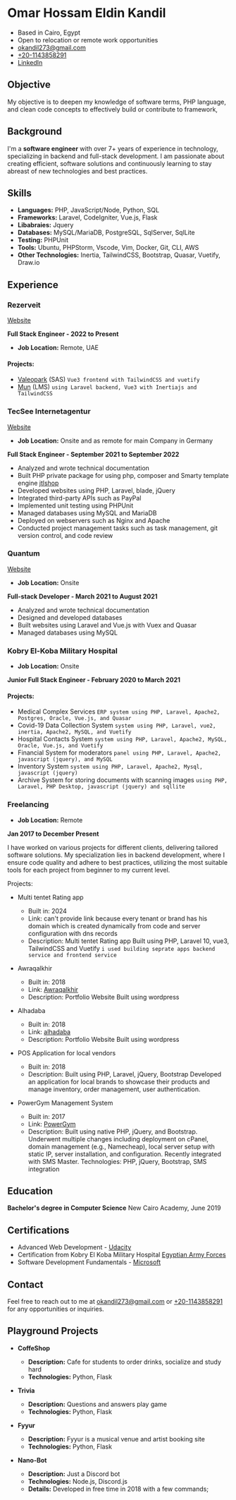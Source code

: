 # Omar Hossam Eldin Kandil

* Based in Cairo, Egypt
* Open to relocation or remote work opportunities
* [okandil273@gmail.com](mailto:okandil273@gmail.com)
* [+20-1143858291](tel:+20-1143858291)
* [LinkedIn](https://www.linkedin.com/in/omar-hossam-eldin-kandil/)

## Objective

My objective is to deepen my knowledge of software terms, PHP language, and clean code concepts to effectively build or contribute to framework,

## Background

I'm a **software engineer** with over 7+ years of experience in technology, specializing in backend and full-stack development. 
I am passionate about creating efficient, software solutions and continuously learning to stay abreast of new technologies and best practices.

## Skills

* **Languages:** PHP, JavaScript/Node, Python, SQL
* **Frameworks:** Laravel, CodeIgniter, Vue.js, Flask
* **Libabraies:** Jquery
* **Databases:** MySQL/MariaDB, PostgreSQL, SqlServer, SqlLite
* **Testing:** PHPUnit
* **Tools:** Ubuntu, PHPStorm, Vscode, Vim, Docker, Git, CLI, AWS
* **Other Technologies:** Inertia, TailwindCSS, Bootstrap, Quasar, Vuetify, Draw.io

## Experience

### Rezerveit

[Website](https://rezerveit.com/)

**Full Stack Engineer - 2022 to Present**

* **Job Location:** Remote, UAE
  
#### Projects:

* [Valeopark](https://system.valeopark.com/) (SAS) `Vue3 frontend with TailwindCSS and vuetify`
* [Mun](https://lms.muninc.com/) (LMS) `using Laravel backend, Vue3 with Inertiajs and TailwindCSS`

### TecSee Internetagentur

[Website](https://tecsee.de/)

* **Job Location:** Onsite and as remote for main Company in Germany

**Full Stack Engineer - September 2021 to September 2022**

* Analyzed and wrote technical documentation
* Built PHP private package for using php, composer and Smarty template engine [jtlshop](https://guide.jtl-software.com/en/jtl-shop/)
* Developed websites using PHP, Laravel, blade, jQuery
* Integrated third-party APIs such as PayPal
* Implemented unit testing using PHPUnit
* Managed databases using MySQL and MariaDB
* Deployed on webservers such as Nginx and Apache
* Conducted project management tasks such as task management, git version control, and code review

### Quantum

[Website](http://quantumsit.com/)

* **Job Location:** Onsite

**Full-stack Developer - March 2021 to August 2021**

* Analyzed and wrote technical documentation
* Designed and developed databases
* Built websites using Laravel and Vue.js with Vuex and Quasar
* Managed databases using MySQL
  
### Kobry El-Koba Military Hospital

* **Job Location:** Onsite

**Junior Full Stack Engineer - February 2020 to March 2021**

#### Projects:

* Medical Complex Services  `ERP system using PHP, Laravel, Apache2, Postgres, Oracle, Vue.js, and Quasar`
* Covid-19 Data Collection System `system using PHP, Laravel, vue2, inertia, Apache2, MySQL, and Vuetify`
* Hospital Contacts System `system using PHP, Laravel, Apache2, MySQL, Oracle, Vue.js, and Vuetify`
* Financial System for moderators `panel using PHP, Laravel, Apache2, javascript (jquery), and MySQL`
* Inventory System `system using PHP, Laravel, Apache2, Mysql, javascript (jquery)`
* Archive System for storing documents with scanning images `using PHP, Laravel, PHP Desktop, javascript (jquery) and sqllite`

### Freelancing

* **Job Location:** Remote
  
**Jan 2017 to December Present**

I have worked on various projects for different clients, delivering tailored software solutions. My specialization lies in backend development, where I ensure code quality and adhere to best practices, utilizing the most suitable tools for each project from beginner to my current level.

Projects:

* Multi tentet Rating app
  - Built in: 2024
  - Link: can't provide link because every tenant or brand has his domain which is created dynamically from code and server configuration with dns records
  - Description: Multi tentet Rating app Built using PHP, Laravel 10, vue3, TailwindCSS and Vuetify `i used building seprate apps backend service and frontend service`

* Awraqalkhir
  - Built in: 2018
  - Link: [Awraqalkhir](https://awraqalkhir.com/)
  - Description: Portfolio Website Built using wordpress

* Alhadaba
  - Built in: 2018
  - Link: [alhadaba](https://www.alhadaba.info/)
  - Description: Portfolio Website Built using wordpress

* POS Application for local vendors
  - Built in: 2018
  - Description: Built using PHP, Laravel, jQuery, Bootstrap Developed an application for local brands to showcase their products and manage inventory, order management, user authentication.

* PowerGym Management System  
  - Built in: 2017
  - Link: [PowerGym](https://www.powergym.me/) 
  - Description: Built using native PHP, jQuery, and Bootstrap. Underwent multiple changes including deployment on cPanel, domain management (e.g., Namecheap), local server setup with static IP, server installation, and configuration. Recently integrated with SMS Master.
    Technologies: PHP, jQuery, Bootstrap, SMS integration

## Education

**Bachelor's degree in Computer Science**
New Cairo Academy, June 2019

## Certifications

* Advanced Web Development - [Udacity](https://drive.google.com/file/d/1d5J8CZKmvjyRNTBMvX5a3NzSFzFFsuvy/view)
* Certification from Kobry El Koba Military Hospital [Egyptian Army Forces](https://drive.google.com/file/d/1geSQerc0b7U_13CrzwiphZ9luIVJm_0f/view)
* Software Development Fundamentals - [Microsoft](https://drive.google.com/file/d/1a-zOr1I6B8u5EsQQ-zabTf2iTbttWzVV/view)

## Contact

Feel free to reach out to me at [okandil273@gmail.com](mailto:okandil273@gmail.com) or [+20-1143858291](tel:+20-1143858291) for any opportunities or inquiries.

## Playground Projects

* **CoffeShop**
  * **Description:** Cafe for students to order drinks, socialize and study hard
  * **Technologies:** Python, Flask

* **Trivia**
  * **Description:** Questions and answers play game
  * **Technologies:** Python, Flask

* **Fyyur**
  * **Description:** Fyyur is a musical venue and artist booking site
  * **Technologies:** Python, Flask

* **Nano-Bot**
  * **Description:** Just a Discord bot
  * **Technologies:** Node.js, Discord.js
  * **Details:** Developed in free time in 2018 with a few commands;

